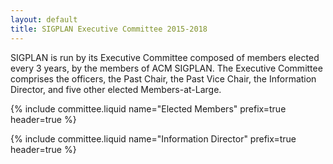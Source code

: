 ```yaml
---
layout: default
title: SIGPLAN Executive Committee 2015-2018
---
```


SIGPLAN is run by its Executive Committee composed of members elected
every 3 years, by the members of ACM SIGPLAN.  The Executive Committee comprises
the officers, the Past Chair, the Past Vice Chair, the Information Director,
and five other elected Members-at-Large.

{% include committee.liquid name="Elected Members" prefix=true header=true %}

{% include committee.liquid name="Information Director" prefix=true header=true %}



